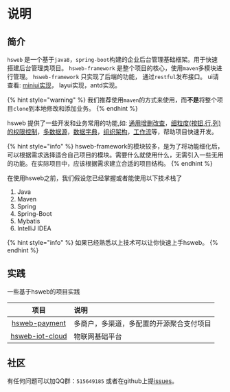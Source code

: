 # 说明

## 简介

`hsweb` 是一个基于`java8`，`spring-boot`构建的企业后台管理基础框架。用于快速搭建后台管理类项目。 `hsweb-framework` 是整个项目的核心，使用`maven`多模块进行管理。  `hsweb-framework` 只实现了后端的功能， 通过`restful`发布接口。 ui请查看: [miniui实现](https://github.com/hs-web/hsweb3-demo)， layui实现，antd实现。

{% hint style="warning" %}
我们推荐使用`maven`的方式来使用，而**不是**将整个项目`clone`到本地修改和添加业务。
{% endhint %}

hsweb 提供了一些开发和业务常用的功能,如:  [通用增删改查](zeng-shan-gai-cha/tong-yong-crud.md)，[细粒度\(按钮,行,列\)的权限控制](quan-xian-kong-zhi/)，[多数据源](duo-shu-ju-yuan/)，[数据字典](ye-wu-gong-neng/shu-ju-zi-dian.md)，[组织架构](ye-wu-gong-neng/zu-zhi-jia-gou.md)，[工作流](ye-wu-gong-neng/gong-zuo-liu.md)等，帮助项目快速开发。

{% hint style="info" %}
hsweb-framework的模块较多，是为了将功能细化后，可以根据需求选择适合自己项目的模块。需要什么就使用什么，无需引入一些无用的功能。在实际项目中，应该根据需求建立合适的项目结构。
{% endhint %}

在使用hsweb之前，我们假设您已经掌握或者能使用以下技术栈了

1. Java
2. Maven
3. Spring
4. Spring-Boot
5. Mybatis
6. IntelliJ IDEA

{% hint style="info" %}
如果已经熟悉以上技术可以让你快速上手hsweb。
{% endhint %}

## 实践

一些基于hsweb的项目实践

| 项目 | 说明 |
| :---: | :--- |
| [hsweb-payment](http://payment.hsweb.pro) | 多商户，多渠道，多配置的开源聚合支付项目 |
| [hsweb-iot-cloud](http://iot-cloud.hsweb.pro) | 物联网基础平台 |

## 社区

有任何问题可以加QQ群：`515649185`  或者在github上提[issues](https://github.com/hs-web/hsweb-framework/issues)。

